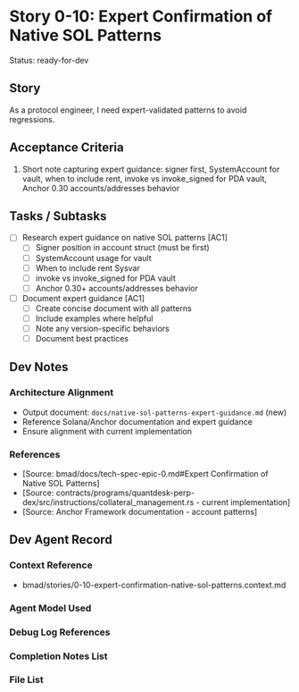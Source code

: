 # Story 0-10: Expert Confirmation of Native SOL Patterns

Status: ready-for-dev

## Story

As a protocol engineer, I need expert-validated patterns to avoid regressions.

## Acceptance Criteria

1. Short note capturing expert guidance: signer first, SystemAccount for vault, when to include rent, invoke vs invoke_signed for PDA vault, Anchor 0.30 accounts/addresses behavior

## Tasks / Subtasks

- [ ] Research expert guidance on native SOL patterns [AC1]
  - [ ] Signer position in account struct (must be first)
  - [ ] SystemAccount usage for vault
  - [ ] When to include rent Sysvar
  - [ ] invoke vs invoke_signed for PDA vault
  - [ ] Anchor 0.30+ accounts/addresses behavior
- [ ] Document expert guidance [AC1]
  - [ ] Create concise document with all patterns
  - [ ] Include examples where helpful
  - [ ] Note any version-specific behaviors
  - [ ] Document best practices

## Dev Notes

### Architecture Alignment
- Output document: `docs/native-sol-patterns-expert-guidance.md` (new)
- Reference Solana/Anchor documentation and expert guidance
- Ensure alignment with current implementation

### References
- [Source: bmad/docs/tech-spec-epic-0.md#Expert Confirmation of Native SOL Patterns]
- [Source: contracts/programs/quantdesk-perp-dex/src/instructions/collateral_management.rs - current implementation]
- [Source: Anchor Framework documentation - account patterns]

## Dev Agent Record

### Context Reference

- bmad/stories/0-10-expert-confirmation-native-sol-patterns.context.md

### Agent Model Used

### Debug Log References

### Completion Notes List

### File List

